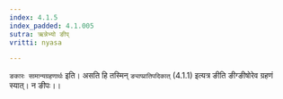 ```yaml
---
index: 4.1.5
index_padded: 4.1.005
sutra: ऋन्नेभ्यो ङीप्
vritti: nyasa

---
```

`ङकारः सामान्यग्रहणार्थः` इति। असति हि तस्मिन् `ङ्याप्प्रातिपदिकात्` (4.1.1) इत्यत्र ङीति ङीग्ङीषोरेव ग्रहणं स्यात्। न ङीपः।।